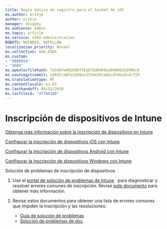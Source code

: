 ```yaml
---
title: Regla básica de registro para el bucket de iOS
ms.author: erikje
author: erikje
manager: dougeby
ms.audience: Admin
ms.topic: article
ms.service: o365-administration
ROBOTS: NOINDEX, NOFOLLOW
localization_priority: Normal
ms.collection: Adm_O365
ms.custom:
- "9000654"
- "2684"
ms.openlocfilehash: 7e549fe002b087fb167bd04b9a404689d19996c8
ms.sourcegitcommit: c6692ce0fa1358ec3529e59ca0ecdfdea4cdc759
ms.translationtype: MT
ms.contentlocale: es-ES
ms.lasthandoff: 09/15/2020
ms.locfileid: "47784180"
---
```

# <a name="intune-device-enrollment"></a>Inscripción de dispositivos de Intune

[Obtenga más información sobre la inscripción de dispositivos en Intune](https://docs.microsoft.com/intune/enrollment/device-enrollment)

[Configurar la inscripción de dispositivos iOS con Intune](https://docs.microsoft.com/intune/enrollment/ios-enroll)

[Configurar la inscripción de dispositivos Android con Intune](https://docs.microsoft.com/intune/android-enroll)

[Configurar la inscripción de dispositivos Windows con Intune](https://docs.microsoft.com/intune/windows-enroll)

Solución de problemas de inscripción de dispositivos

1. Use el [portal de solución de problemas de Intune](https://devicemanagement.microsoft.com/#blade/Microsoft_Intune_DeviceSettings/TroubleshootBlade)   para diagnosticar y resolver errores comunes de inscripción. Revise [este documento](https://docs.microsoft.com/intune/help-desk-operators) para obtener más información.

2. Revise estos documentos para obtener una lista de errores comunes que impiden la inscripción y las resoluciones:
    - [Guía de solución de problemas](https://support.microsoft.com/help/4469913/troubleshooting-windows-device-enrollment-problems-in-microsoft-intune)
    - [Solución de problemas de doc](https://docs.microsoft.com/intune/troubleshoot-device-enrollment-in-intune).
